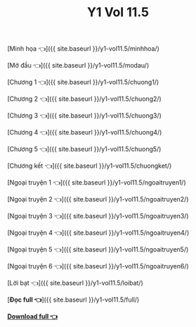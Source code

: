 ﻿---
layout: post
title: Y1 Vol 11.5
---

[Minh họa 👈]({{ site.baseurl }}/y1-vol11.5/minhhoa/)

[Mở đầu 👈]({{ site.baseurl }}/y1-vol11.5/modau/)

[Chương 1 👈]({{ site.baseurl }}/y1-vol11.5/chuong1/)

[Chương 2 👈]({{ site.baseurl }}/y1-vol11.5/chuong2/)

[Chương 3 👈]({{ site.baseurl }}/y1-vol11.5/chuong3/)

[Chương 4 👈]({{ site.baseurl }}/y1-vol11.5/chuong4/)

[Chương 5 👈]({{ site.baseurl }}/y1-vol11.5/chuong5/)

[Chương kết 👈]({{ site.baseurl }}/y1-vol11.5/chuongket/)

[Ngoại truyện 1 👈]({{ site.baseurl }}/y1-vol11.5/ngoaitruyen1/)

[Ngoại truyện 2 👈]({{ site.baseurl }}/y1-vol11.5/ngoaitruyen2/)

[Ngoại truyện 3 👈]({{ site.baseurl }}/y1-vol11.5/ngoaitruyen3/)

[Ngoại truyện 4 👈]({{ site.baseurl }}/y1-vol11.5/ngoaitruyen4/)

[Ngoại truyện 5 👈]({{ site.baseurl }}/y1-vol11.5/ngoaitruyen5/)

[Ngoại truyện 6 👈]({{ site.baseurl }}/y1-vol11.5/ngoaitruyen6/)

[Lời bạt 👈]({{ site.baseurl }}/y1-vol11.5/loibat/)

[**Đọc full 👈**]({{ site.baseurl }}/y1-vol11.5/full/)

[**Download full 👈**](https://ll.rf.gd/Share/cote.ga/y1/vol11.5.docx)